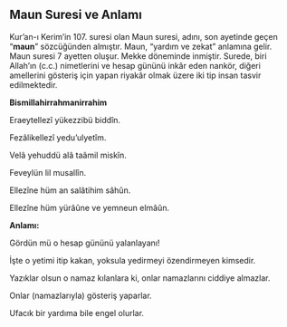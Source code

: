 ## **Maun Suresi ve Anlamı**

Kur’an-ı Kerim’in 107. suresi olan Maun suresi, adını, son ayetinde geçen “**maun**” sözcüğünden almıştır. Maun, “yardım ve zekat” anlamına gelir. Maun suresi 7 ayetten oluşur. Mekke döneminde inmiştir. Surede, biri Allah’ın (c.c.) nimetlerini ve hesap gününü inkâr eden nankör, diğeri amellerini gösteriş için yapan riyakâr olmak üzere iki tip insan tasvir edilmektedir.

**Bismillahirrahmanirrahim**

Eraeytellezî yükezzibü biddîn.

Fezâlikellezî yedu’ulyetîm.

Velâ yehuddü alâ taâmil miskîn.

Feveylün lil musallîn.

Ellezîne hüm an salâtihim sâhûn.

Ellezîne hüm yürâûne ve yemneun elmâûn.

**Anlamı:**

Gördün mü o hesap gününü yalanlayanı!

İşte o yetimi itip kakan, yoksula yedirmeyi özendirmeyen kimsedir.

Yazıklar olsun o namaz kılanlara ki, onlar namazlarını ciddiye almazlar.

Onlar (namazlarıyla) gösteriş yaparlar.

Ufacık bir yardıma bile engel olurlar.
